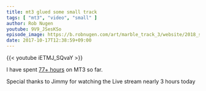 ```yaml
---
title: mt3 glued some small track
tags: [ "mt3", "video", "small" ]
author: Rob Nugen
youtube: 9V9_JSesKSo
episode_image: https://b.robnugen.com/art/marble_track_3/website/2018_sep_02_mt3_placeholder.png
date: 2017-10-17T12:38:59+09:00
---
```


{{< youtube iETMJ_SQvaY >}}

I have spent [77+ hours](
http://www.grun1.com/utils/timeCalc.html?t1=4:14:42&c1=June%202017&t2=10:16:10&c2=July%202017&t3=26:12:06&c3=Aug%202017&t4=29:46:54&c4=Sep%202017&t5=57:16&c5=2%20oct&t6=1:06:05&c6=9%20oct&t7=24:02&c7=9%20oct&t8=1:27:33&c8=13%20Oct&t9=2:56:38&c9=17%20Oct&mode=0&fs3=1&ft2=1&f3t1=1&f4t0=1&d=:&o4=1&fps=
) on MT3 so far.

Special thanks to Jimmy for watching the
Live stream nearly 3 hours today

